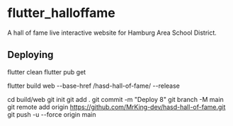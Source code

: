 # flutter_halloffame

A hall of fame live interactive website for Hamburg Area School District.

## Deploying

flutter clean
flutter pub get

flutter build web --base-href /hasd-hall-of-fame/ --release

cd build/web
git init
git add .
git commit -m "Deploy 8"
git branch -M main
git remote add origin https://github.com/MrKing-dev/hasd-hall-of-fame.git
git push -u --force origin main

